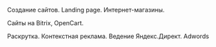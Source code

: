 Создание сайтов. Landing page. Интернет-магазины. 

Сайты на Bitrix, OpenCart.

Раскрутка. Контекстная реклама. Ведение Яндекс.Директ. Adwords